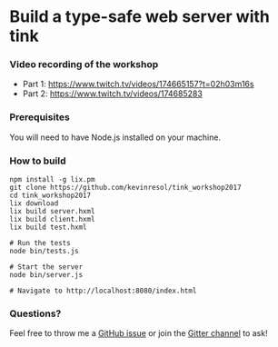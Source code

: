 # Build a type-safe web server with tink

### Video recording of the workshop

- Part 1: https://www.twitch.tv/videos/174665157?t=02h03m16s
- Part 2: https://www.twitch.tv/videos/174685283

### Prerequisites

You will need to have Node.js installed on your machine.

### How to build

```
npm install -g lix.pm
git clone https://github.com/kevinresol/tink_workshop2017
cd tink_workshop2017
lix download
lix build server.hxml
lix build client.hxml
lix build test.hxml

# Run the tests
node bin/tests.js

# Start the server
node bin/server.js

# Navigate to http://localhost:8080/index.html
```

### Questions?

Feel free to throw me a [GitHub issue](https://github.com/kevinresol/tink_workshop2017/issues/new) or join the [Gitter channel](https://gitter.im/haxetink/public) to ask!